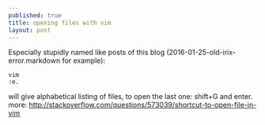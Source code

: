 ```yaml
---
published: true
title: opening files with vim
layout: post
---
```

Especially stupidly named like posts of this blog (2016-01-25-old-irix-error.markdown for example):

    vim
    :e.

will give alphabetical listing of files, to open the last one: shift+G and enter.  
more: <http://stackoverflow.com/questions/573039/shortcut-to-open-file-in-vim>
